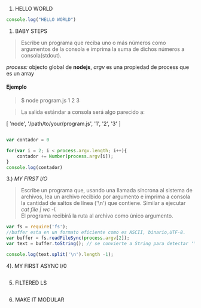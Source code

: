 

1. HELLO WORLD
```javascript
console.log("HELLO WORLD")
```
1. BABY STEPS
>  Escribe un programa que reciba uno o más números como argumentos de la consola e imprima la suma de dichos números a consola(stdout).

_process:_ objecto global de __nodejs__, _argv_ es una propiedad de process que es un array
#### Ejemplo
> $ node program.js 1 2 3  

>  La salida estándar a consola será algo parecido a:  

  [ 'node', '/path/to/your/program.js', '1', '2', '3' ]  

```javascript

var contador = 0

for(var i = 2; i < process.argv.length; i++){
	contador += Number(process.argv[i]);
}
console.log(contador)
```
3.) _MY FIRST I/O_
>Escribe un programa que, usando una llamada síncrona al sistema de  archivos, lea un archivo recibido por argumento e imprima a consola la cantidad de saltos de línea ('\n') que contiene. Similar a ejecutar _cat file | wc -l._  
El programa recibirá la ruta al archivo como único argumento.  

```javascript
var fs = require('fs');
//buffer esta en un formato eficiente como es ASCII, binario,UTF-8.
var buffer = fs.readFileSync(process.argv[2]);
var text = buffer.toString(); // se convierte a String para detectar '\n' los saltos de linea

console.log(text.split('\n').length -1);
```
4). MY FIRST ASYNC I/0

```javascript

```
5. FILTERED LS

```javascript

```
6. MAKE IT MODULAR

```javascript

```
